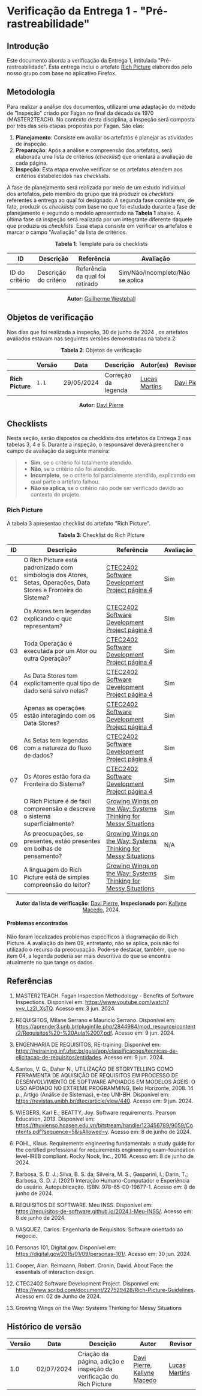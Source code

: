 # Verificação da Entrega 1 - "Pré-rastreabilidade"

## Introdução

Este documento aborda a verificação da Entrega 1, intitulada "Pré-rastreabilidade". Esta entrega inclui o artefato [Rich Picture](../../pre-rastreabilidade/rich-picture.md) elaborados pelo nosso grupo com base no aplicativo Firefox.

## Metodologia

Para realizar a análise dos documentos, utilizarei uma adaptação do método de "Inspeção" criado por Fagan no final da década de 1970 (MASTER2TEACH). No contexto desta disciplina, a Inspeção será composta por três das seis etapas propostas por Fagan. São elas:

1. **Planejamento**: Consiste em avaliar os artefatos e planejar as atividades de inspeção.
2. **Preparação**: Após a análise e compreensão dos artefatos, será elaborada uma lista de critérios (*checklist*) que orientará a avaliação de cada página.
3. **Inspeção**: Esta etapa envolve verificar se os artefatos atendem aos critérios estabelecidos nas *checklists*.

A fase de planejamento será realizada por meio de um estudo individual dos artefatos, pelo membro do grupo que irá produzir os *checklists* referentes à entrega ao qual foi designado. A segunda fase consiste em, de fato, produzir os *checklists* com base no que foi estudado durante a fase de planejamento e seguindo o modelo apresentado na **Tabela 1** abaixo. A última fase da inspeção será realizada por um integrante diferente daquele que produziu os *checklists*. Essa etapa consiste em verificar os artefatos e marcar o campo "Avaliação" da lista de critérios.

<center>

**Tabela 1**: Template para os checklists

| ID             | Descrição             | Referência                      | Avaliação                        |
| -------------- | --------------------- | ------------------------------- | -------------------------------- |
| ID do critério | Descrição do critério | Referência da qual foi retirado | Sim/Não/Incompleto/Não se aplica |

**Autor**: [Guilherme Westphall](https://github.com/west7)

</center>

## Objetos de verificação

Nos dias que foi realizada a inspeção, 30 de junho de 2024 , os artefatos avaliados estavam nas seguintes versões demonstradas na tabela 2:

<center>

**Tabela 2**: Objetos de verificação

|                  | Versão | Data       | Descrição           | Autor(es)                                         | Revisor(es)                                  |
| ---------------- | ------ | ---------- | ------------------- | ------------------------------------------------- | -------------------------------------------- |
| **Rich Picture** | `1.1`  | 29/05/2024 | Correção da legenda | [Lucas Martins](https://github.com/martinsglucas) | [Davi Pierre](https://github.com/DaviPierre) |


**Autor**: [Davi Pierre](https://github.com/DaviPierre)

</center>

## Checklists

Nesta seção, serão dispostos os checklists dos artefatos da Entrega 2 nas tabelas 3, 4 e 5. Durante a inspeção, o responsável deverá preencher o campo de avaliação da seguinte maneira: 

>- **Sim**, se o critério foi totalmente atendido. 
>- **Não**, se o critério não foi atendido. 
>- **Incompleto**, se o critério foi parcialmente atendido, explicando em qual parte o artefato falhou. 
>- **Não se aplica**, se o critério não pode ser verificado devido ao contexto do projeto. 

### Rich Picture

A tabela 3 apresentao checklist do artefato "Rich Picture".


<center>

**Tabela 3**: Checklist do Rich Picture

| ID  | Descrição                                                                                                        | Referência                                                                                  | Avaliação |
| --- | ---------------------------------------------------------------------------------------------------------------- | ------------------------------------------------------------------------------------------- | --------- |
| 01  | O Rich Picture está padronizado com simbologia dos Atores, Setas, Operações, Data Stores e Fronteira do Sistema? | [CTEC2402 Software Development Project página 4](../grupo_6/assets/R1.png)                  | Sim       |
| 02  | Os Atores tem legendas explicando o que representam?                                                             | [CTEC2402 Software Development Project página 4](../grupo_6/assets/R1.png)                  | Sim       |
| 03  | Toda Operação é executada por um Ator ou outra Operação?                                                         | [CTEC2402 Software Development Project página 4](../grupo_6/assets/R1.png)                  | Sim       |
| 04  | As Data Stores tem explicitamente qual tipo de dado será salvo nelas?                                            | [CTEC2402 Software Development Project página 4](../grupo_6/assets/R1.png)                  | Sim       |
| 05  | Apenas as operações estão interagindo com os Data Stores?                                                        | [CTEC2402 Software Development Project página 4](../grupo_6/assets/R1.png)                  | Sim       |
| 06  | As Setas tem legendas com a natureza do fluxo de dados?                                                          | [CTEC2402 Software Development Project página 4](../grupo_6/assets/R1.png)                  | Sim       |
| 07  | Os Atores estão fora da Fronteira do Sistema?                                                                    | [CTEC2402 Software Development Project página 4](../grupo_6/assets/R1.png)                  | Sim       |
| 08  | O Rich Picture é de fácil compreensão e descreve o sistema superficialmente?                                     | [Growing Wings on the Way: Systems Thinking for Messy Situations](../grupo_6/assets/R2.png) | Sim       |
| 09  | As preocupações, se presentes, estão presentes em bolhas de pensamento?                                          | [Growing Wings on the Way: Systems Thinking for Messy Situations](../grupo_6/assets/R2.png) | N/A       |
| 10  | A linguagem do Rich Picture está de simples compreensão do leitor?                                               | [Growing Wings on the Way: Systems Thinking for Messy Situations](../grupo_6/assets/R2.png) | Sim       |


**Autor da lista de verificação**: [Davi Pierre](https://github.com/DaviPierre), **Inspecionado por:** [Kallyne Macedo](https://github.com/kalipassos), 2024.

</center>


#### Problemas encontrados

Não foram localizados problemas específicos à diagramação do Rich Picture. A avaliação do item 09, entretanto, não se aplica, pois não foi utilizado o recurso da preocupação. Pode-se destacar, também, que no item 04, a legenda poderia ser mais descritiva do que se encontra atualmente no que tange os dados. 



## Referências

1. MASTER2TEACH. Fagan Inspection Methodology - Benefits of Software Inspections. Disponível em: https://www.youtube.com/watch?v=v_Lz2l_XsTQ. Acesso em: 3 jun. 2024.

2. REQUISITOS, Milane Serrano e Mauricio Serrano. Disponível em: https://aprender3.unb.br/pluginfile.php/2844984/mod_resource/content/2/Requisitos%20-%20Aula%2007.pdf. Acesso em: 9 jun. 2024.

3. ENGENHARIA DE REQUISITOS, RE-training. Disponível em: https://retraining.inf.ufsc.br/guia/app/classificacoes/tecnicas-de-elicitacao-de-requisitos/entidades. Acesso em: 9 jun. 2024.

4. Santos, V. G., Daher N., UTILIZAÇÃO DE STORYTELLING COMO FERRAMENTA DE AQUISIÇÃO DE REQUISITOS EM PROCESSO DE DESENVOLVIMENTO DE SOFTWARE APOIADOS EM MODELOS ÁGEIS: O USO APOIADO NO EXTREME PROGRAMMING, Belo Horizonte, 2008. 14 p., Artigo (Análise de Sistemas), e-tec UNI-BH. Disponível em: https://revistas.unibh.br/dtec/article/view/440. Acesso em: 9 jun. 2024.

5. WIEGERS, Karl E.; BEATTY, Joy. Software requirements. Pearson Education, 2013. Disponível em: <https://thuvienso.hoasen.edu.vn/bitstream/handle/123456789/9059/Contents.pdf?sequence=5&isAllowed=y>. Acesso em: 8 de junho de 2024.

6. POHL, Klaus. Requirements engineering fundamentals: a study guide for the certified professional for requirements engineering exam-foundation level-IREB compliant. Rocky Nook, Inc., 2016. Acesso em: 8 de junho de 2024.

7. Barbosa, S. D. J.; Silva, B. S. da; Silveira, M. S.; Gasparini, I.; Darin, T.; Barbosa, G. D. J. (2021) Interação Humano-Computador e Experiência do usuário. Autopublicação. ISBN: 978-65-00-19677-1. Acesso em: 8 de junho de 2024.

8. REQUISITOS DE SOFTWARE. Meu INSS. Disponível em: <https://requisitos-de-software.github.io/2024.1-Meu-INSS/>. Acesso em: 8 de junho de 2024.

9. VASQUEZ, Carlos. Engenharia de Requisitos: Software orientado ao negocio.

10. Personas 101, Digital.gov. Disponível em: https://digital.gov/2015/01/09/personas-101/. Acesso em: 30 jun. 2024.

11. Cooper, Alan. Reimaann, Robert. Cronin, David. About Face: the essentials of interaction design.

12. CTEC2402 Software Development Project. Disponível em: <https://www.scribd.com/document/227529428/Rich-Picture-Guidelines>. Acesso em: 02 de Junho de 2024.

13. Growing Wings on the Way: Systems Thinking for Messy Situations

## Histórico de versão

| Versão | Data       | Descição                                                            | Autor                                                                                         | Revisor                                           |
| ------ | ---------- | ------------------------------------------------------------------- | --------------------------------------------------------------------------------------------- | ------------------------------------------------- |
| 1.0    | 02/07/2024 | Criação da página, adição e inspeção da verificação do Rich Picture | [Davi Pierre](https://github.com/DaviPierre), [Kallyne Macedo](https://github.com/kalipassos) | [Lucas Martins](https://github.com/martinsglucas) |